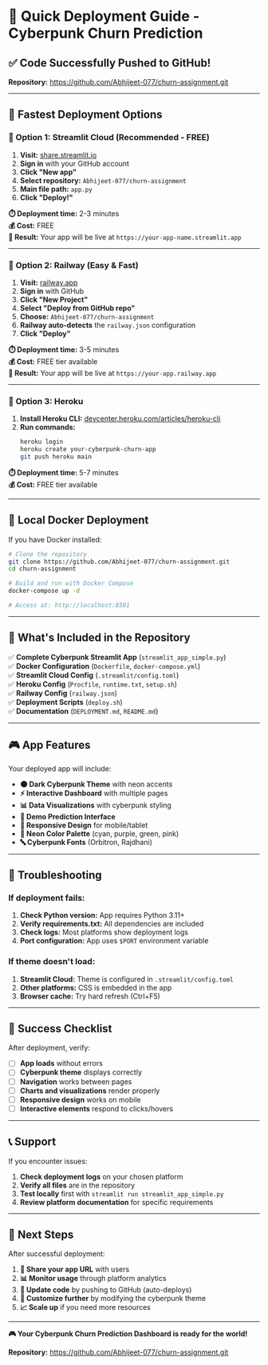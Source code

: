 # 🚀 Quick Deployment Guide - Cyberpunk Churn Prediction

## ✅ **Code Successfully Pushed to GitHub!**

**Repository:** https://github.com/Abhijeet-077/churn-assignment.git

---

## 🎯 **Fastest Deployment Options**

### **🌟 Option 1: Streamlit Cloud (Recommended - FREE)**

1. **Visit:** [share.streamlit.io](https://share.streamlit.io/)
2. **Sign in** with your GitHub account
3. **Click "New app"**
4. **Select repository:** `Abhijeet-077/churn-assignment`
5. **Main file path:** `app.py`
6. **Click "Deploy!"**

**⏱️ Deployment time:** 2-3 minutes  
**💰 Cost:** FREE  
**🔗 Result:** Your app will be live at `https://your-app-name.streamlit.app`

---

### **🌟 Option 2: Railway (Easy & Fast)**

1. **Visit:** [railway.app](https://railway.app/)
2. **Sign in** with GitHub
3. **Click "New Project"**
4. **Select "Deploy from GitHub repo"**
5. **Choose:** `Abhijeet-077/churn-assignment`
6. **Railway auto-detects** the `railway.json` configuration
7. **Click "Deploy"**

**⏱️ Deployment time:** 3-5 minutes  
**💰 Cost:** FREE tier available  
**🔗 Result:** Your app will be live at `https://your-app.railway.app`

---

### **🌟 Option 3: Heroku**

1. **Install Heroku CLI:** [devcenter.heroku.com/articles/heroku-cli](https://devcenter.heroku.com/articles/heroku-cli)
2. **Run commands:**
   ```bash
   heroku login
   heroku create your-cyberpunk-churn-app
   git push heroku main
   ```

**⏱️ Deployment time:** 5-7 minutes  
**💰 Cost:** FREE tier available  

---

## 🐳 **Local Docker Deployment**

If you have Docker installed:

```bash
# Clone the repository
git clone https://github.com/Abhijeet-077/churn-assignment.git
cd churn-assignment

# Build and run with Docker Compose
docker-compose up -d

# Access at: http://localhost:8501
```

---

## 📁 **What's Included in the Repository**

✅ **Complete Cyberpunk Streamlit App** (`streamlit_app_simple.py`)  
✅ **Docker Configuration** (`Dockerfile`, `docker-compose.yml`)  
✅ **Streamlit Cloud Config** (`.streamlit/config.toml`)  
✅ **Heroku Config** (`Procfile`, `runtime.txt`, `setup.sh`)  
✅ **Railway Config** (`railway.json`)  
✅ **Deployment Scripts** (`deploy.sh`)  
✅ **Documentation** (`DEPLOYMENT.md`, `README.md`)  

---

## 🎮 **App Features**

Your deployed app will include:

- **🌑 Dark Cyberpunk Theme** with neon accents
- **⚡ Interactive Dashboard** with multiple pages
- **📊 Data Visualizations** with cyberpunk styling
- **🎯 Demo Prediction Interface**
- **📱 Responsive Design** for mobile/tablet
- **🎨 Neon Color Palette** (cyan, purple, green, pink)
- **🔤 Cyberpunk Fonts** (Orbitron, Rajdhani)

---

## 🔧 **Troubleshooting**

### **If deployment fails:**

1. **Check Python version:** App requires Python 3.11+
2. **Verify requirements.txt:** All dependencies are included
3. **Check logs:** Most platforms show deployment logs
4. **Port configuration:** App uses `$PORT` environment variable

### **If theme doesn't load:**

1. **Streamlit Cloud:** Theme is configured in `.streamlit/config.toml`
2. **Other platforms:** CSS is embedded in the app
3. **Browser cache:** Try hard refresh (Ctrl+F5)

---

## 🎉 **Success Checklist**

After deployment, verify:

- [ ] **App loads** without errors
- [ ] **Cyberpunk theme** displays correctly
- [ ] **Navigation** works between pages
- [ ] **Charts and visualizations** render properly
- [ ] **Responsive design** works on mobile
- [ ] **Interactive elements** respond to clicks/hovers

---

## 📞 **Support**

If you encounter issues:

1. **Check deployment logs** on your chosen platform
2. **Verify all files** are in the repository
3. **Test locally** first with `streamlit run streamlit_app_simple.py`
4. **Review platform documentation** for specific requirements

---

## 🎯 **Next Steps**

After successful deployment:

1. **🔗 Share your app URL** with users
2. **📊 Monitor usage** through platform analytics
3. **🔄 Update code** by pushing to GitHub (auto-deploys)
4. **🎨 Customize further** by modifying the cyberpunk theme
5. **📈 Scale up** if you need more resources

---

**🎮 Your Cyberpunk Churn Prediction Dashboard is ready for the world!**

**Repository:** https://github.com/Abhijeet-077/churn-assignment.git
